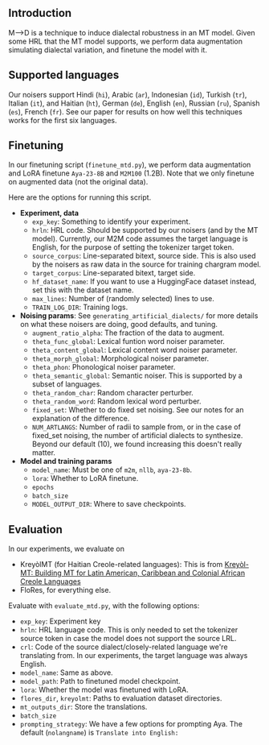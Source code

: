 ## Introduction

M-->D is a technique to induce dialectal robustness in an MT model.
Given some HRL that the MT model supports, we perform data augmentation simulating dialectal variation, and finetune the model with it.

## Supported languages

Our noisers support Hindi (`hi`), Arabic (`ar`), Indonesian (`id`), Turkish (`tr`), Italian (`it`), and Haitian (`ht`), German (`de`), English (`en`), Russian (`ru`), Spanish (`es`), French (`fr`).
See our paper for results on how well this techniques works for the first six languages.


## Finetuning

In our finetuning script (`finetune_mtd.py`), we perform data augmentation and LoRA finetune `Aya-23-8B` and `M2M100` (1.2B). Note that we only finetune on augmented data (not the original data).

Here are the options for running this script.

- **Experiment, data**
    - `exp_key`: Something to identify your experiment.
    - `hrln`: HRL code. Should be supported by our noisers (and by the MT model). Currently, our M2M code assumes the target language is English, for the purpose of setting the tokenizer target token.
    - `source_corpus`: Line-separated bitext, source side. This is also used by the noisers as raw data in the source for training chargram model.
    - `target_corpus`: Line-separated bitext, target side.
    - `hf_dataset_name`: If you want to use a HuggingFace dataset instead, set this with the dataset name.
    - `max_lines`: Number of (randomly selected) lines to use.
    - `TRAIN_LOG_DIR`: Training logs.
- **Noising params**: See `generating_artificial_dialects/` for more details on what these noisers are doing, good defaults, and tuning. 
    - `augment_ratio_alpha`: The fraction of the data to augment. 
    - `theta_func_global`: Lexical funtion word noiser parameter.
    - `theta_content_global`: Lexical content word noiser parameter.
    - `theta_morph_global`: Morphological noiser parameter.
    - `theta_phon`: Phonological noiser parameter.
    - `theta_semantic_global`: Semantic noiser. This is supported by a subset of languages.
    - `theta_random_char`: Random character perturber.
    - `theta_random_word`: Random lexical word perturber.
    - `fixed_set`: Whether to do fixed set noising. See our notes for an explanation of the difference.
    - `NUM_ARTLANGS`: Number of radii to sample from, or in the case of fixed_set noising, the number of artificial dialects to synthesize. Beyond our default (10), we found increasing this doesn't really matter.
- **Model and training params**
    - `model_name`: Must be one of `m2m`, `nllb`, `aya-23-8b`.
    - `lora`: Whether to LoRA finetune.
    - `epochs`
    - `batch_size`
    - `MODEL_OUTPUT_DIR`: Where to save checkpoints.

## Evaluation
In our experiments, we evaluate on 
- KreyòlMT (for Haitian Creole-related languages): This is from [Kreyòl-MT: Building MT for Latin American, Caribbean and Colonial African Creole Languages](https://aclanthology.org/2024.naacl-long.170/)
- FloRes, for everything else.

Evaluate with `evaluate_mtd.py`, with the following options:
- `exp_key`: Experiment key
- `hrln`: HRL language code. This is only needed to set the tokenizer source token in case the model does not support the source LRL.
- `crl`: Code of the source dialect/closely-related language we're translating from. In our experiments, the target language was always English.
- `model_name`: Same as above.
- `model_path`: Path to finetuned model checkpoint.
- `lora`: Whether the model was finetuned with LoRA.
- `flores_dir`, `kreyolmt`: Paths to evaluation dataset directories.
- `mt_outputs_dir`: Store the translations.
- `batch_size`
- `prompting_strategy`: We have a few options for prompting Aya. The default (`nolangname`) is `Translate into English: `


